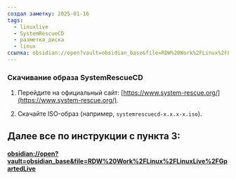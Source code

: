 ```yaml
---
создал заметку: 2025-01-16
tags:
  - linuxlive
  - SystemRescueCD
  - разметка_диска
  - linux
ссылка: obsidian://open?vault=obsidian_base&file=RDW%20Work%2FLinux%2FLinuxLive%2FGpartedLive
---
```

### **Скачивание образа SystemRescueCD**

1. Перейдите на официальный сайт: [https://www.system-rescue.org/](https://www.system-rescue.org/).
    
2. Скачайте ISO-образ (например, `systemrescuecd-x.x.x-x.iso`).


## Далее все по инструкции с пункта 3:
#### [obsidian://open?vault=obsidian_base&file=RDW%20Work%2FLinux%2FLinuxLive%2FGpartedLive](obsidian://open?vault=obsidian_base&file=RDW%20Work%2FLinux%2FLinuxLive%2FGpartedLive)
